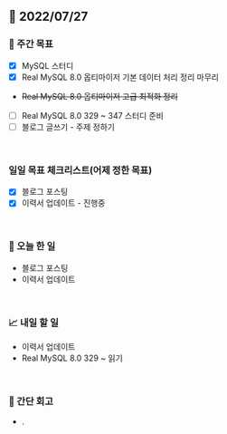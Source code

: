 ## 📅 2022/07/27


### 👏 주간 목표

- [x] MySQL 스터디
- [x] Real MySQL 8.0 옵티마이저 기본 데이터 처리 정리 마무리
- ~~Real MySQL 8.0 옵티마이저 고급 최적화 정리~~
- [ ] Real MySQL 8.0 329 ~ 347 스터디 준비
- [ ] 블로그 글쓰기 - 주제 정하기

<br/>

### 일일 목표 체크리스트(어제 정한 목표)

- [x] 블로그 포스팅
- [x] 이력서 업데이트 - 진행중

<br/>

### 💯 오늘 한 일

- 블로그 포스팅
- 이력서 업데이트

<br/>

### 📈 내일 할 일

- 이력서 업데이트
- Real MySQL 8.0 329 ~ 읽기

<br/>

### 🤔 간단 회고

- .
